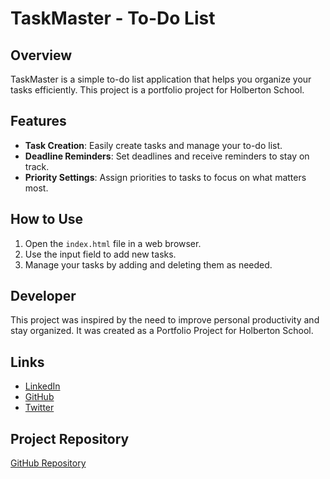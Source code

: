 # TaskMaster - To-Do List

## Overview
TaskMaster is a simple to-do list application that helps you organize your tasks efficiently. This project is a portfolio project for Holberton School.

## Features
- **Task Creation**: Easily create tasks and manage your to-do list.
- **Deadline Reminders**: Set deadlines and receive reminders to stay on track.
- **Priority Settings**: Assign priorities to tasks to focus on what matters most.

## How to Use
1. Open the `index.html` file in a web browser.
2. Use the input field to add new tasks.
3. Manage your tasks by adding and deleting them as needed.

## Developer
This project was inspired by the need to improve personal productivity and stay organized. It was created as a Portfolio Project for Holberton School.

## Links
- [LinkedIn](linkedin-profile-url)
- [GitHub](github-profile-url)
- [Twitter](twitter-profile-url)

## Project Repository
[GitHub Repository](github-repo-url)
